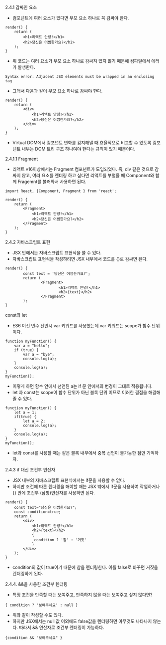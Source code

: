 2.4.1 감싸인 요소
- 컴포넌트에 여러 요소가 있다면 부모 요소 하나로 꼭 감싸야 한다.
```
render() {
	return (
		<h1>리액트 안녕!</h1>
		<h2>당신은 어썸한가요?</h2>
	);
}
```
- 위 코드는 여러 요소가 부모 요소 하나로 감싸져 있지 않기 때문에 컴파일에서 에러가 발생한다.
```
Syntax error: Adjacent JSX elements must be wrapped in an enclosing tag
```
- 그래서 다음과 같이 부모 요소 하나로 감싸야 한다.
```
render() {
	return (
		<div>
			<h1>리액트 안녕!</h1>
			<h2>당신은 어썸한가요?</h2>
		</div>
	);
}
```
- Virtual DOM에서 컴포넌트 변화를 감지해낼 때 효율적으로 비교할 수 있도록 컴포넌트 내부는 DOM 트리 구조 하나여야 한다는 규칙이 있기 때문이다.

2.4.1.1 Fragment
- 리액트 v16이상에서는 Fragment 컴포넌트가 도입되었다. 즉, div 같은 것으로 감싸지 않고, 여러 요소를 렌더링 하고 싶다면 리액트를 부럴올 때 Component와 함께 Fragemnt를 불러와서 사용하면 된다.
```
import React, {Component, Fragment } from 'react';
```
``` 
render() {
	return (
		<Fragment>
			<h1>리액트 안녕!</h1>
			<h2>당신은 어썸한가요?</h2>
		</Fragment>
	);
}
```

2.4.2 자바스크립트 표현

- JSX 안에서는 자바스크립트 표현식을 쓸 수 있다.
- 자바스크립트 표현식을 작성하려면 JSX 내부에서 코드를 {}로 감싸면 된다.
```
render() {
        const text = '당신은 어썸한가요?';
        return (
                <Fragment>
                        <h1>리액트 안녕!</h1>
                        <h2>{text}</h2>
                </Fragment>
        );
}
```

const와 let

- ES6 이전 변수 선언시 var 키워드를 사용했는데 var 키워드는 scope가 함수 단위이다.
```
function myFunction() {
	var a = "hello";
	if (true) {
		var a = "bye";
		console.log(a);
	}
	console.log(a);
}
myFunction();
```
- 이렇게 하면 함수 안에서 선언된 a는 if 문 안에서의 변경이 그대로 적용됩니다.
- let 과 const는 scope이 함수 단위가 아닌 블록 단위 이므로 이러한 결점을 해결해 줄 수 있다.
```
function myFunction() {
	let a = 1;
	if(true) {
		let a = 2;
		console.log(a);
	}
	console.log(a);
}
myFunction();
```
- let과 const를 사용할 때는 같은 블록 내부에서 중복 선언이 불가능한 점만 기억하자.

2.4.3 if 대신 조건부 연산자

- JSX 내부의 자바스크립트 표현식에서는 if문을 사용할 수 없다.
- 하지만 조건에 따른 렌더링을 해야할 때는 JSX 밖에서 if문을 사용하여 작업하거나 {} 안에 조건부 (삼항)연산자를 사용하면 된다.

```
render() {
	const text="당신은 어썸한가요?";
	const condition=true;
	return (
		<div>
			<h1>리액트 안녕!</h1>
			<h2>{text}</h2>
			{
			 condition ? '참' : '거짓'
			}
		</div>
	);
}
```
- condition의 값이 true이기 때문에 참을 렌더링한다. 이를 false로 바꾸면 거짓을 렌더링하게 된다.

2.4.4. &&을 사용한 조건부 렌더링

- 특정 조건을 만족할 때는 보여주고, 만족하지 않을 때는 보여주고 싶지 않다면?
```
{ condition ? '보여주세요' : null }
```
- 위와 같이 작성할 수도 있다.
- 하지만 JSX에서는 null 값 이외에도 false값을 렌더링하면 아무것도 나타나지 않는다. 따라서 && 연산자로 조건부 렌더링이 가능하다.
```
{condition && "보여주세요" }
```

